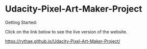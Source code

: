 # Udacity-Pixel-Art-Maker-Project

Getting Started:

Click on the link below to see the live version of the website.

https://rythae.github.io/Udacity-Pixel-Art-Maker-Project/
